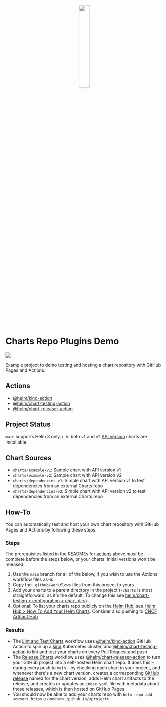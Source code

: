 <p align="center">
  <img width="26%" src="https://user-images.githubusercontent.com/22690219/129509774-d6a6b317-e0f9-4e59-83ab-3ee9986c796a.png" />
</p>

# Charts Repo Plugins Demo

[![](https://github.com/helm/charts-repo-actions-demo/workflows/Release%20Charts/badge.svg?branch=main)](https://github.com/helm/charts-repo-actions-demo/actions)

Example project to demo testing and hosting a chart repository with GitHub Pages and Actions.

## Actions

* [@helm/kind-action](https://github.com/helm/kind-action)
* [@helm/chart-testing-action](https://github.com/helm/chart-testing-action)
* [@helm/chart-releaser-action](https://github.com/helm/chart-releaser-action)

## Project Status

`main` supports Helm 3 only, i. e. both `v1` and `v2` [API version](https://helm.sh/docs/topics/charts/#the-apiversion-field) charts are installable.

## Chart Sources

* `charts/example-v1`: Sample chart with API version v1
* `charts/example-v2`: Sample chart with API version v2
* `charts/dependencies-v1`: Simple chart with API version v1 to test dependencies from an external Charts repo
* `charts/dependencies-v2`: Simple chart with API version v2 to test dependencies from an external Charts repo

## How-To

You can automatically test and host your own chart repository with GitHub Pages and Actions by following these steps.

### Steps

The prerequisites listed in the READMEs for [actions](#actions) above _must_ be complete before the steps below, or your charts' initial versions won't be released.

1. Use the `main` branch for all of the below, if you wish to use the Actions workflow files as-is
1. Copy the `.github/workflows` files from this project to yours
1. Add your charts to a parent directory in the project (`/charts` is most straightforward, as it's the default. To change this see [helm/chart-testing > configuration > chart-dirs](https://github.com/helm/chart-testing#configuration))
1. Optional: To list your charts repo publicly on the [Helm Hub](https://hub.helm.sh), see [Helm Hub > How To Add Your Helm Charts](https://github.com/helm/hub#how-to-add-your-helm-charts). Consider also pushing to [CNCF Artifact Hub](https://artifacthub.io/)

### Results

* The [Lint and Test Charts](/.github/workflows/lint-test.yaml) workflow uses [@helm/kind-action](https://www.github.com/helm/kind-action) GitHub Action to spin up a [kind](https://kind.sigs.k8s.io/) Kubernetes cluster, and [@helm/chart-testing-action](https://www.github.com/helm/chart-testing-action) to lint and test your charts on every Pull Request and push
* The [Release Charts](/.github/workflows/release.yaml) workflow uses [@helm/chart-releaser-action](https://www.github.com/helm/chart-releaser-action) to turn your GitHub project into a self-hosted Helm chart repo. It does this – during every push to `main` – by checking each chart in your project, and whenever there's a new chart version, creates a corresponding [GitHub release](https://help.github.com/en/github/administering-a-repository/about-releases) named for the chart version, adds Helm chart artifacts to the release, and creates or updates an `index.yaml` file with metadata about those releases, which is then hosted on GitHub Pages
* You should now be able to add your charts repo with `helm repo add <owner> https://<owner>.github.io/<project>`
